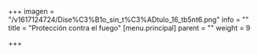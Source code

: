 +++
imagen = "/v1617124724/Dise%C3%B1o_sin_t%C3%ADtulo_16_tb5nt6.png"
info = ""
title = "Protección contra el fuego"
[menu.principal]
parent = ""
weight = 9

+++
